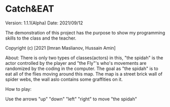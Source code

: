 Catch&EAT
=========
Version: 1.1.1(Alpha)
Date: 2021/09/12

The demonstration of this project has the purpose to show my programming skills to the class and the teacher. 

Copyright (c) [2021 [Imran Maslianov, Hussain Amin]

About: There is only two types of classes(actors) in this, "the spidah" is the actor controlled by the player and "the Fly"'s who's
movements are randomized by the coding in the computer. The goal as "the spidah" is to eat all of the flies moving around this map. The map 
is a street brick wall of spider webs, the wall aslo contains some graffities on it.

How to play:

Use the arrows "up" "down" "left" "right" to move "the spidah"
